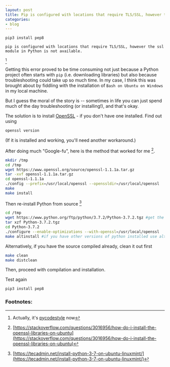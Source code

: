 ```yaml
---
layout: post
title: Pip is configured with locations that require TLS/SSL, however the ssl module in Python is not available
categories:
- blog
---
```


```
pip3 install pep8

pip is configured with locations that require TLS/SSL, however the ssl module in Python is not available.
```
[^1]

Getting this error proved to be time consuming not just because a Python project often starts with `pip` (i.e. downloading libraries) but also because troubleshooting could take up so much time. In my case, I think this was brought about by fiddling with the installation of `Bash on Ubuntu on Windows` in my local machine. 

But I guess the moral of the story is -- sometimes in life you can just spend much of the day troubleshooting (or installing!), and that's okay.

The solution is to install [OpenSSL](https://www.openssl.org/source/) - if you don't have one installed. Find out using

```bash
openssl version
```

<!--more-->

(If it is installed and working, you'll need another workaround.)

After doing much "Google-fu", here is the method that worked for me [^2]. 

```bash
mkdir /tmp
cd /tmp
wget https://www.openssl.org/source/openssl-1.1.1a.tar.gz
tar -xvf openssl-1.1.1a.tar.gz
cd openssl-1.1.1a
./config --prefix=/usr/local/openssl --openssldir=/usr/local/openssl
make
make install
```

Then re-install Python from source [^3]


```bash
cd /tmp
wget https://www.python.org/ftp/python/3.7.2/Python-3.7.2.tgz #get the version that works for you
tar xzf Python-3.7.2.tgz
cd Python-3.7.2
./configure --enable-optimizations --with-openssl=/usr/local/openssl
make altinstall #if you have other versions of python installed use altinstall instead of install
```

Alternatively, if you have the source compiled already, clean it out first
```bash
make clean
make distclean
```
Then, proceed with compilation and installation.

Test again

```bash
pip3 install pep8
```
### Footnotes:

[^1]: Actually, it's [pycodestyle](https://pypi.org/project/pycodestyle/) now
[^2]: [https://stackoverflow.com/questions/3016956/how-do-i-install-the-openssl-libraries-on-ubuntu](https://stackoverflow.com/questions/3016956/how-do-i-install-the-openssl-libraries-on-ubuntu)
[^3]: [https://tecadmin.net/install-python-3-7-on-ubuntu-linuxmint/](https://tecadmin.net/install-python-3-7-on-ubuntu-linuxmint/)
